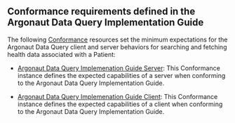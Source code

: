 Conformance requirements defined in the Argonaut Data Query Implementation Guide
---------------------------------------------------------------------------------

The following [Conformance] resources set the minimum expectations for the Argonaut Data Query client and server behaviors for searching and fetching health data associated with a Patient:

- [Argonaut Data Query Implemenation Guide Server](Conformance-server.html): This Conformance instance defines the expected capabilities of a server when conforming to the Argonaut Data Query Implementation Guide.

- [Argonaut Data Query Implemenation Guide Client](Conformance-client.html): This Conformance instance defines the expected capabilities of a client when conforming to the Argonaut Data Query Implementation Guide.


  [Conformance]: http://hl7.org/fhir/conformance.html
